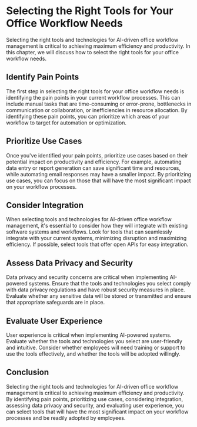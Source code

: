 Selecting the Right Tools for Your Office Workflow Needs
====================================================================================================================================

Selecting the right tools and technologies for AI-driven office workflow management is critical to achieving maximum efficiency and productivity. In this chapter, we will discuss how to select the right tools for your office workflow needs.

Identify Pain Points
--------------------

The first step in selecting the right tools for your office workflow needs is identifying the pain points in your current workflow processes. This can include manual tasks that are time-consuming or error-prone, bottlenecks in communication or collaboration, or inefficiencies in resource allocation. By identifying these pain points, you can prioritize which areas of your workflow to target for automation or optimization.

Prioritize Use Cases
--------------------

Once you've identified your pain points, prioritize use cases based on their potential impact on productivity and efficiency. For example, automating data entry or report generation can save significant time and resources, while automating email responses may have a smaller impact. By prioritizing use cases, you can focus on those that will have the most significant impact on your workflow processes.

Consider Integration
--------------------

When selecting tools and technologies for AI-driven office workflow management, it's essential to consider how they will integrate with existing software systems and workflows. Look for tools that can seamlessly integrate with your current systems, minimizing disruption and maximizing efficiency. If possible, select tools that offer open APIs for easy integration.

Assess Data Privacy and Security
--------------------------------

Data privacy and security concerns are critical when implementing AI-powered systems. Ensure that the tools and technologies you select comply with data privacy regulations and have robust security measures in place. Evaluate whether any sensitive data will be stored or transmitted and ensure that appropriate safeguards are in place.

Evaluate User Experience
------------------------

User experience is critical when implementing AI-powered systems. Evaluate whether the tools and technologies you select are user-friendly and intuitive. Consider whether employees will need training or support to use the tools effectively, and whether the tools will be adopted willingly.

Conclusion
----------

Selecting the right tools and technologies for AI-driven office workflow management is critical to achieving maximum efficiency and productivity. By identifying pain points, prioritizing use cases, considering integration, assessing data privacy and security, and evaluating user experience, you can select tools that will have the most significant impact on your workflow processes and be readily adopted by employees.
